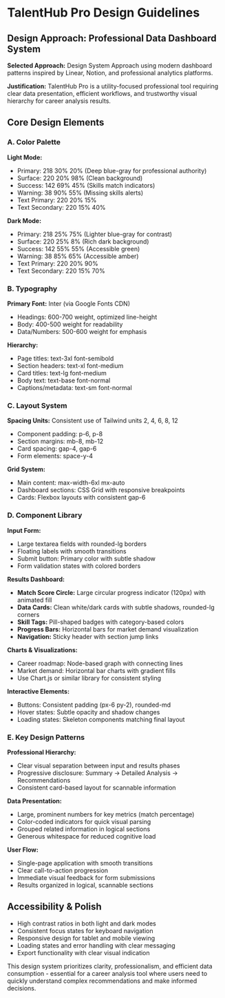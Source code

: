# TalentHub Pro Design Guidelines

## Design Approach: Professional Data Dashboard System
**Selected Approach:** Design System Approach using modern dashboard patterns inspired by Linear, Notion, and professional analytics platforms.

**Justification:** TalentHub Pro is a utility-focused professional tool requiring clear data presentation, efficient workflows, and trustworthy visual hierarchy for career analysis results.

## Core Design Elements

### A. Color Palette
**Light Mode:**
- Primary: 218 30% 20% (Deep blue-gray for professional authority)
- Surface: 220 20% 98% (Clean background)
- Success: 142 69% 45% (Skills match indicators)
- Warning: 38 90% 55% (Missing skills alerts)
- Text Primary: 220 20% 15%
- Text Secondary: 220 15% 40%

**Dark Mode:**
- Primary: 218 25% 75% (Lighter blue-gray for contrast)
- Surface: 220 25% 8% (Rich dark background)
- Success: 142 55% 55% (Accessible green)
- Warning: 38 85% 65% (Accessible amber)
- Text Primary: 220 20% 90%
- Text Secondary: 220 15% 70%

### B. Typography
**Primary Font:** Inter (via Google Fonts CDN)
- Headings: 600-700 weight, optimized line-height
- Body: 400-500 weight for readability
- Data/Numbers: 500-600 weight for emphasis

**Hierarchy:**
- Page titles: text-3xl font-semibold
- Section headers: text-xl font-medium  
- Card titles: text-lg font-medium
- Body text: text-base font-normal
- Captions/metadata: text-sm font-normal

### C. Layout System
**Spacing Units:** Consistent use of Tailwind units 2, 4, 6, 8, 12
- Component padding: p-6, p-8
- Section margins: mb-8, mb-12
- Card spacing: gap-4, gap-6
- Form elements: space-y-4

**Grid System:**
- Main content: max-width-6xl mx-auto
- Dashboard sections: CSS Grid with responsive breakpoints
- Cards: Flexbox layouts with consistent gap-6

### D. Component Library

**Input Form:**
- Large textarea fields with rounded-lg borders
- Floating labels with smooth transitions
- Submit button: Primary color with subtle shadow
- Form validation states with colored borders

**Results Dashboard:**
- **Match Score Circle:** Large circular progress indicator (120px) with animated fill
- **Data Cards:** Clean white/dark cards with subtle shadows, rounded-lg corners
- **Skill Tags:** Pill-shaped badges with category-based colors
- **Progress Bars:** Horizontal bars for market demand visualization
- **Navigation:** Sticky header with section jump links

**Charts & Visualizations:**
- Career roadmap: Node-based graph with connecting lines
- Market demand: Horizontal bar charts with gradient fills
- Use Chart.js or similar library for consistent styling

**Interactive Elements:**
- Buttons: Consistent padding (px-6 py-2), rounded-md
- Hover states: Subtle opacity and shadow changes
- Loading states: Skeleton components matching final layout

### E. Key Design Patterns

**Professional Hierarchy:**
- Clear visual separation between input and results phases
- Progressive disclosure: Summary → Detailed Analysis → Recommendations
- Consistent card-based layout for scannable information

**Data Presentation:**
- Large, prominent numbers for key metrics (match percentage)
- Color-coded indicators for quick visual parsing
- Grouped related information in logical sections
- Generous whitespace for reduced cognitive load

**User Flow:**
- Single-page application with smooth transitions
- Clear call-to-action progression
- Immediate visual feedback for form submissions
- Results organized in logical, scannable sections

## Accessibility & Polish
- High contrast ratios in both light and dark modes
- Consistent focus states for keyboard navigation
- Responsive design for tablet and mobile viewing
- Loading states and error handling with clear messaging
- Export functionality with clear visual indication

This design system prioritizes clarity, professionalism, and efficient data consumption - essential for a career analysis tool where users need to quickly understand complex recommendations and make informed decisions.